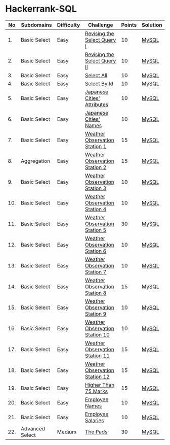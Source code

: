 # Hackerrank-SQL

|No|Subdomains | Difficulty | Challenge | Points | Solution |
|--|--|--|--|--|--|
|1.| Basic Select | Easy | [Revising the Select Query I](https://www.hackerrank.com/challenges/revising-the-select-query/problem) | 10 | [MySQL](https://github.com/citraput/Hackerrank-SQL/blob/master/1-Revising_The_Select_Query_1.sql) |
|2.| Basic Select | Easy | [Revising the Select Query II](https://www.hackerrank.com/challenges/revising-the-select-query-2/problem) | 10 | [MySQL](https://github.com/citraput/Hackerrank-SQL/blob/master/2-Revising_The_Select_Query_2.sql) |
|3.| Basic Select | Easy | [Select All](https://www.hackerrank.com/challenges/select-all-sql/problem) | 10 | [MySQL](https://github.com/citraput/Hackerrank-SQL/blob/master/3-Select_All_SQL.sql) |
|4.| Basic Select | Easy | [Select By Id](https://www.hackerrank.com/challenges/select-by-id/problem) | 10 | [MySQL](https://github.com/citraput/Hackerrank-SQL/blob/master/4-Select_By_Id.sql) |
|5.| Basic Select | Easy | [Japanese Cities' Attributes](https://www.hackerrank.com/challenges/japanese-cities-attributes/problem) | 10 | [MySQL](https://github.com/citraput/Hackerrank-SQL/blob/master/5-Japanese_Cities_Attributes.sql) |
|6.| Basic Select | Easy | [Japanese Cities' Names](https://www.hackerrank.com/challenges/japanese-cities-name/problem) | 10 | [MySQL](https://github.com/citraput/Hackerrank-SQL/blob/master/6-Japanese-Cities-Name.sql) |
|7.| Basic Select | Easy | [Weather Observation Station 1](https://www.hackerrank.com/challenges/weather-observation-station-1/problem) | 15 | [MySQL](https://github.com/citraput/Hackerrank-SQL/blob/master/7-Weather_Observation_Station_1.sql) |
|8.| Aggregation | Easy | [Weather Observation Station 2](https://www.hackerrank.com/challenges/weather-observation-station-2/problem) | 15 | [MySQL](https://github.com/citraput/Hackerrank-SQL/blob/master/8-Weather_Observation_Station_2.sql) |
|9.| Basic Select | Easy | [Weather Observation Station 3](https://www.hackerrank.com/challenges/weather-observation-station-3/problem) | 10 | [MySQL](https://github.com/citraput/Hackerrank-SQL/blob/master/9-Weather_Observation_Station_3.sql) |
|10.| Basic Select | Easy | [Weather Observation Station 4](https://www.hackerrank.com/challenges/weather-observation-station-4/problem) | 10 | [MySQL](https://github.com/citraput/Hackerrank-SQL/blob/master/10-Weather_Observation_Station_4.sql) |
|11.| Basic Select | Easy | [Weather Observation Station 5](https://www.hackerrank.com/challenges/weather-observation-station-5/problem) | 30 | [MySQL](https://github.com/citraput/Hackerrank-SQL/blob/master/11-Weather_Observation_Station_5.sql) |
|12.| Basic Select | Easy | [Weather Observation Station 6](https://www.hackerrank.com/challenges/weather-observation-station-6/problem) | 10 | [MySQL](https://github.com/citraput/Hackerrank-SQL/blob/master/12-Weather_Observation_Station_6.sql) |
|13.| Basic Select | Easy | [Weather Observation Station 7](https://www.hackerrank.com/challenges/weather-observation-station-7/problem) | 10 | [MySQL](https://github.com/citraput/Hackerrank-SQL/blob/master/13-Weather_Observation_Station_7.sql) |
|14.| Basic Select | Easy | [Weather Observation Station 8](https://www.hackerrank.com/challenges/weather-observation-station-8/problem) | 15 | [MySQL](https://github.com/citraput/Hackerrank-SQL/blob/master/14-Weather_Observation_Station_8.sql) |
|15.| Basic Select | Easy | [Weather Observation Station 9](https://www.hackerrank.com/challenges/weather-observation-station-9/problem) | 10 | [MySQL](https://github.com/citraput/Hackerrank-SQL/blob/master/15-Weather_Observation_Station_9.sql) |
|16.| Basic Select | Easy | [Weather Observation Station 10](https://www.hackerrank.com/challenges/weather-observation-station-10/problem) | 10 | [MySQL](https://github.com/citraput/Hackerrank-SQL/blob/master/16-Weather_Observation_Station_10.sql) |
|17.| Basic Select | Easy | [Weather Observation Station 11](https://www.hackerrank.com/challenges/weather-observation-station-11/problem) | 15 | [MySQL](https://github.com/citraput/Hackerrank-SQL/blob/master/17-Weather_Observation_Station_11.sql) |
|18.| Basic Select | Easy | [Weather Observation Station 12](https://www.hackerrank.com/challenges/weather-observation-station-12/problem) | 15 | [MySQL](https://github.com/citraput/Hackerrank-SQL/blob/master/18-Weather_Observation_Station_12.sql) |
|19.| Basic Select | Easy | [Higher Than 75 Marks](https://www.hackerrank.com/challenges/more-than-75-marks/problem) | 15 | [MySQL](https://github.com/citraput/Hackerrank-SQL/blob/master/19-Higher_Than_75_Marks.sql) |
|20.| Basic Select | Easy | [Employee Names](https://www.hackerrank.com/challenges/name-of-employees/problem) | 10 | [MySQL](https://github.com/citraput/Hackerrank-SQL/blob/master/20-Employee_Names.sql) |
|21.| Basic Select | Easy | [Employee Salaries](https://www.hackerrank.com/challenges/salary-of-employees/problem) | 10 | [MySQL](https://github.com/citraput/Hackerrank-SQL/blob/master/21-Employee_Salaries.sql) |
|22.| Advanced Select | Medium | [The Pads](https://www.hackerrank.com/challenges/the-pads/problem) | 30 | [MySQL](https://github.com/citraput/Hackerrank-SQL/blob/master/22-The_PADS.sql) |
